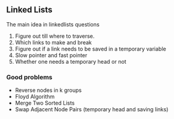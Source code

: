 ## Linked Lists
The main idea in linkedlists questions 
1. Figure out till where to traverse.
2. Which links to make and break
3. Figure out if a link needs to be saved in a temporary variable
4. Slow pointer and fast pointer
5. Whether one needs a temporary head or not

### Good problems
- Reverse nodes in k groups
- Floyd Algorithm
- Merge Two Sorted Lists
- Swap Adjacent Node Pairs (temporary head and saving links)
